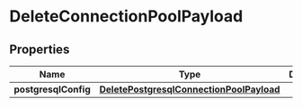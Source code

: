 

# DeleteConnectionPoolPayload


## Properties

Name | Type | Description | Notes
------------ | ------------- | ------------- | -------------
**postgresqlConfig** | [**DeletePostgresqlConnectionPoolPayload**](DeletePostgresqlConnectionPoolPayload.md) |  |  [optional]



